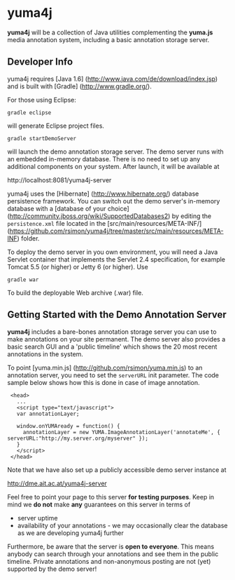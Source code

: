# yuma4j

__yuma4j__ will be a collection of Java utilities complementing the __yuma.js__ media annotation
system, including a basic annotation storage server.

## Developer Info

yuma4j requires [Java 1.6] (http://www.java.com/de/download/index.jsp) and is 
built with [Gradle] (http://www.gradle.org/).

For those using Eclipse:

``gradle eclipse``

will generate Eclipse project files.

``gradle startDemoServer``

will launch the demo annotation storage server. The demo server runs with an embedded in-memory
database. There is no need to set up any additional components on your system. After launch,
it will be available at 

http://localhost:8081/yuma4j-server

yuma4j uses the [Hibernate] (http://www.hibernate.org/) database persistence framework.
You can switch out the demo server's in-memory database with a
[database of your choice] (http://community.jboss.org/wiki/SupportedDatabases2) by
editing the ``persistence.xml`` file located in the [src/main/resources/META-INF/]
(https://github.com/rsimon/yuma4j/tree/master/src/main/resources/META-INF) folder.

To deploy the demo server in you own environment, you will need a Java Servlet container
that implements the Servlet 2.4 specification, for example Tomcat 5.5 (or higher) or Jetty 6
(or higher). Use 

``gradle war`` 

To build the deployable Web archive (.war) file.

## Getting Started with the Demo Annotation Server

__yuma4j__ includes a bare-bones annotation storage server you can use to make annotations on your
site permanent. The demo server also provides a basic search GUI and a 'public timeline'
which shows the 20 most recent annotations in the system.

To point [yuma.min.js] (http://github.com/rsimon/yuma.min.js) to an annotation server, you need to
set the ``serverURL`` init parameter. The code sample below shows how this is done in case of image
annotation.

     <head>
       ...
       <script type="text/javascript">
       var annotationLayer;
       
       window.onYUMAready = function() {
         annotationLayer = new YUMA.ImageAnnotationLayer('annotateMe', { serverURL:"http://my.server.org/myserver" });
       }
       </script>
     </head>
 
Note that we have also set up a publicly accessible demo server instance at

http://dme.ait.ac.at/yuma4j-server

Feel free to point your page to this server __for testing purposes__. Keep in mind we __do not__ 
make __any__ guarantees on this server in terms of 

* server uptime
* availability of your annotations - we may occasionally clear the database as we are developing
  yuma4j further
  
Furthermore, be aware that the server is __open to everyone__. This means anybody can search through
your annotations and see them in the public timeline. Private annotations and non-anonymous posting
are not (yet) supported by the demo server!

